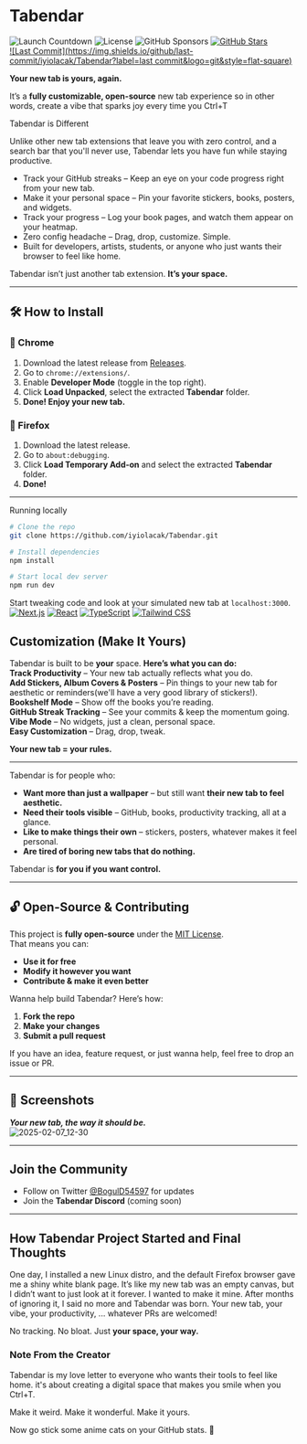 # Tabendar  
![Launch Countdown](https://img.shields.io/badge/status-launch%20soon%20%F0%9F%9A%80%20preparing%20for%20takeoff-blue) ![License](https://img.shields.io/badge/License-MIT-green) ![GitHub Sponsors](https://img.shields.io/github/sponsors/iyiolacak) [![GitHub Stars](https://img.shields.io/github/stars/iyiolacak/Tabendar?label=Stars&logo=github&style=flat-square)](https://github.com/iyiolacak/Tabendar/stargazers)  
[![Last Commit](https://img.shields.io/github/last-commit/iyiolacak/Tabendar?label=last commit&logo=git&style=flat-square)](https://github.com/iyiolacak/Tabendar/commits)  
 

**Your new tab is yours, again.**  

It’s a **fully customizable, open-source** new tab experience so in other words, create a vibe that sparks joy every time you Ctrl+T

Tabendar is Different

Unlike other new tab extensions that leave you with zero control, and a search bar that you'll never use, Tabendar lets you have fun while staying productive.

- Track your GitHub streaks – Keep an eye on your code progress right from your new tab.
- Make it your personal space – Pin your favorite stickers, books, posters, and widgets.
- Track your progress – Log your book pages, and watch them appear on your heatmap.
- Zero config headache – Drag, drop, customize. Simple.
- Built for developers, artists, students, or anyone who just wants their browser to feel like home.

Tabendar isn’t just another tab extension. **It’s your space.**  

---

## 🛠 **How to Install**  
### 🔹 Chrome  
1. Download the latest release from [Releases](https://github.com/iyiolacak/Tabendar/releases).  
2. Go to `chrome://extensions/`.  
3. Enable **Developer Mode** (toggle in the top right).  
4. Click **Load Unpacked**, select the extracted **Tabendar** folder.  
5. **Done! Enjoy your new tab.**  

### 🔹 Firefox  
1. Download the latest release.  
2. Go to `about:debugging`.  
3. Click **Load Temporary Add-on** and select the extracted **Tabendar** folder.  
4. **Done!**  

---

Running locally
```bash
# Clone the repo
git clone https://github.com/iyiolacak/Tabendar.git

# Install dependencies
npm install

# Start local dev server
npm run dev
```
Start tweaking code and look at your simulated new tab at `localhost:3000`.
[![Next.js](https://img.shields.io/badge/Next.js-15.1-000?logo=next.js&style=flat-square)](https://nextjs.org)  [![React](https://img.shields.io/badge/React-19-61DAFB?logo=react&style=flat-square)](https://react.dev)  [![TypeScript](https://img.shields.io/badge/TypeScript-5.3-3178C6?logo=typescript&style=flat-square)](https://www.typescriptlang.org) [![Tailwind CSS](https://img.shields.io/badge/Tailwind-3.4-38B2AC?logo=tailwind-css&style=flat-square)](https://tailwindcss.com)  

## **Customization (Make It Yours)**  
Tabendar is built to be **your** space. **Here’s what you can do:**  
 **Track Productivity** – Your new tab actually reflects what you do.  
 **Add Stickers, Album Covers & Posters** – Pin things to your new tab for aesthetic or reminders(we'll have a very good library of stickers!).  
 **Bookshelf Mode** – Show off the books you’re reading.  
 **GitHub Streak Tracking** – See your commits & keep the momentum going.  
 **Vibe Mode** – No widgets, just a clean, personal space.  
 **Easy Customization** – Drag, drop, tweak.  

**Your new tab = your rules.**  

---

Tabendar is for people who:  
- **Want more than just a wallpaper** – but still want **their new tab to feel aesthetic.**  
- **Need their tools visible** – GitHub, books, productivity tracking, all at a glance.  
- **Like to make things their own** – stickers, posters, whatever makes it feel personal.  
- **Are tired of boring new tabs that do nothing.**  

Tabendar is **for you if you want control.**  

---

## 🔓 **Open-Source & Contributing**  
This project is **fully open-source** under the [MIT License](LICENSE).  
That means you can:  
- **Use it for free**  
- **Modify it however you want**  
- **Contribute & make it even better**  

Wanna help build Tabendar? Here’s how:  
1. **Fork the repo**  
2. **Make your changes**  
3. **Submit a pull request**  

If you have an idea, feature request, or just wanna help, feel free to drop an issue or PR.  

---

## 📸 **Screenshots**  
_**Your new tab, the way it should be.**_  
![2025-02-07_12-30](https://github.com/user-attachments/assets/a7586663-6a17-467d-b3e1-15d74009ef52)

---

##  **Join the Community**  
- Follow on Twitter [@BogulD54597](https://x.com/BogulD54597) for updates  
- Join the **Tabendar Discord** (coming soon)  

---

##  **How Tabendar Project Started and Final Thoughts**  
One day, I installed a new Linux distro, and the default Firefox browser gave me a shiny white blank page. It’s like my new tab was an empty canvas, but I didn’t want to just look at it forever. I wanted to make it mine. After months of ignoring it, I said no more and Tabendar was born. Your new tab, your vibe, your productivity, ... whatever PRs are welcomed!

No tracking. No bloat. Just **your space, your way.**  

### Note From the Creator

Tabendar is my love letter to everyone who wants their tools to feel like home. it's about creating a digital space that makes you smile when you Ctrl+T.

Make it weird. Make it wonderful. Make it yours.

Now go stick some anime cats on your GitHub stats. 🐾
